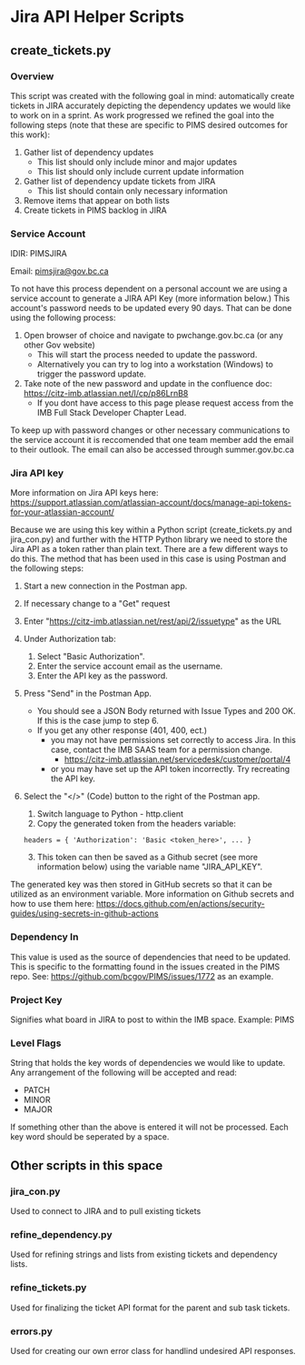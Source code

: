 # Jira API Helper Scripts

## create_tickets.py

### Overview

This script was created with the following goal in mind: automatically create tickets in JIRA accurately depicting the dependency updates we would like to work on in a sprint. 
As work progressed we refined the goal into the following steps (note that these are specific to PIMS desired outcomes for this work):
1. Gather list of dependency updates
    - This list should only include minor and major updates
    - This list should only include current update information 
2. Gather list of dependency update tickets from JIRA 
    - This list should contain only necessary information
3. Remove items that appear on both lists
4. Create tickets in PIMS backlog in JIRA

### Service Account

IDIR: PIMSJIRA

Email: pimsjira@gov.bc.ca

To not have this process dependent on a personal account we are using a service account to generate a JIRA API Key (more information below.) 
This account's password needs to be updated every 90 days. That can be done using the following process: 
1. Open browser of choice and navigate to pwchange.gov.bc.ca (or any other Gov website)
    - This will start the process needed to update the password.
    - Alternatively you can try to log into a workstation (Windows) to trigger the password update.
2. Take note of the new password and update in the confluence doc: https://citz-imb.atlassian.net/l/cp/p86LrnB8
    - If you dont have access to this page please request access from the IMB Full Stack Developer Chapter Lead. 

To keep up with password changes or other necessary communications to the service account it is reccomended that one team member add the email to their outlook. The email can also be accessed through summer.gov.bc.ca

### Jira API key 

More information on Jira API keys here: https://support.atlassian.com/atlassian-account/docs/manage-api-tokens-for-your-atlassian-account/

Because we are using this key within a Python script (create_tickets.py and jira_con.py) and further with the HTTP Python library we need to store the Jira API as a token rather than plain text. There are a few different ways to do this. The method that has been used in this case is using Postman and the following steps:

1. Start a new connection in the Postman app.
2. If necessary change to a "Get" request
3. Enter "https://citz-imb.atlassian.net/rest/api/2/issuetype" as the URL
4. Under Authorization tab:
   1. Select "Basic Authorization".
   2. Enter the service account email as the username.
   3. Enter the API key as the password.
5. Press "Send" in the Postman App. 
   - You should see a JSON Body returned with Issue Types and 200 OK. If this is the case jump to step 6.
   - If you get any other response (401, 400, ect.) 
       - you may not have permissions set correctly to access Jira. In this case, contact the IMB SAAS team for a permission change. 
           - https://citz-imb.atlassian.net/servicedesk/customer/portal/4
       - or you may have set up the API token incorrectly. Try recreating the API key. 
6. Select the "</>" (Code) button to the right of the Postman app.
    1. Switch language to Python - http.client
    2. Copy the generated token from the headers variable:
    
    ```headers = { 'Authorization': 'Basic <token_here>', ... }```

    3. This token can then be saved as a Github secret (see more information below) using the variable name "JIRA_API_KEY".

The generated key was then stored in GitHub secrets so that it can be utilized as an environment variable.
More information on Github secrets and how to use them here: https://docs.github.com/en/actions/security-guides/using-secrets-in-github-actions

### Dependency In

This value is used as the source of dependencies that need to be updated. This is specific to the formatting found in the issues created in the PIMS repo. See: https://github.com/bcgov/PIMS/issues/1772 as an example. 

### Project Key

Signifies what board in JIRA to post to within the IMB space. 
Example: PIMS
### Level Flags

String that holds the key words of dependencies we would like to update. Any arrangement of the following will be accepted and read: 

- PATCH
- MINOR
- MAJOR

If something other than the above is entered it will not be processed. Each key word should be seperated by a space.


## Other scripts in this space

### jira_con.py

Used to connect to JIRA and to pull existing tickets

### refine_dependency.py

Used for refining strings and lists from existing tickets and dependency lists. 

### refine_tickets.py

Used for finalizing the ticket API format for the parent and sub task tickets. 

### errors.py

Used for creating our own error class for handlind undesired API responses. 
